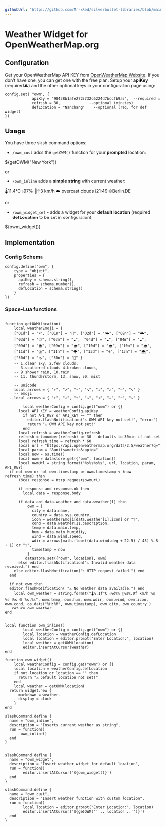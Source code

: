 ```yaml
---
githubUrl: "https://github.com/Mr-xRed/silverbullet-libraries/blob/main/OpenWeatherMap_Widgets.md"
---
```


# Weather Widget for OpenWeatherMap.org

## Configuration

Get your OpenWeatherMap API KEY from [OpenWeatherMap Website](https://home.openweathermap.org/api_keys). If you don’t have one, you can get one with the free plan.
Setup your **apiKey** (required⚠️) and the other optional keys in your configuration page using:

```space-lua
config.set( "owm", {
            apiKey = "98438b1afe2725732c6224d7bccfb9ae",  --required ⚠️
            refresh = 30,             --optional (minutes)
            defLocation = "Nanchang"    --optional (req. for def widget)
}) 
```

## Usage

You have three slash command options:
 
  * `/owm_cust` adds the `getOWM()` function for your **prompted** location:

  ${getOWM("New York")}

or

  * `/owm_inline` adds a **simple string** with current weather:

  🌡️11.4°C 💧97% 🍃↑3 km/h ☁️ overcast clouds ℹ️21:49 🌐Berlin,DE
  
or

  - `/owm_widget_def` - adds a widget for your **default location** (required **defLocation** to be set in configuration)
  
  ${owm_widget()}


## Implementation

### Config Schema
```space-lua
config.define("owm", {
    type = "object",
    properties = {
      apiKey = schema.string(), 
      refresh = schema.number(), 
      defLocation = schema.string() 
    }
})
```

### Space-Lua functions
```space-lua    

function getOWM(location)
    local weatherEmoji = {
    ["01d"] = "☀️", ["01n"] = "🌙", ["02d"] = "🌤️", ["02n"] = "🌥️", 
    ["03d"] = "⛅", ["03n"] = "☁️", ["04d"] = "☁️", ["04n"] = "☁️", 
    ["09d"] = "🌦️", ["09n"] = "🌧️", ["10d"] = "🌧️", ["10n"] = "🌧️", 
    ["11d"] = "⛈️", ["11n"] = "🌩️", ["13d"] = "❄️", ["13n"] = "🌨️", 
    ["50d"] = "🌫️", ["50n"] = "🌁" }
    -- 1.clear sky, 2.few clouds,
    -- 3.scattered clouds 4.broken clouds,
    -- 9.shower rain, 10.rain
    -- 11. thunderstorm, 13. snow, 50. mist 
    
    -- unicode
    local arrows = { "↑", "↗︎", "→", "↘︎", "↓", "↙︎", "←", "↖︎" }
    -- emoji  
  --local arrows = { "⬆️", "↗️", "➡️", "↘️", "⬇️", "↙️", "⬅️", "↖️" }
    
        local weatherConfig = config.get("owm") or {}
      local API_KEY = weatherConfig.apiKey
        if not API_KEY or API_KEY == "" then 
          editor.flashNotification("⚠️ OWM API key not set!", "error")
          return "⚠️ OWM API key not set!"
        end
      local refresh = weatherConfig.refresh
      refresh = tonumber(refresh) or 30 --defaults to 30min if not set
      local refresh_time = refresh * 60
      local url = "https://api.openweathermap.org/data/2.5/weather?q="
      local param = "&units=metric&appid="
      local now = os.time()
      local owm = datastore.get({"owm", location})
      local owmUrl = string.format("%s%s%s%s", url, location, param, API_KEY)
  if not owm or not owm.timestamp or owm.timestamp < (now - refresh_time) then
      local response = http.request(owmUrl)
    
      if response and response.ok then
        local data = response.body

      if data and data.weather and data.weather[1] then
          owm = {
            city = data.name,
            country = data.sys.country,
            icon = weatherEmoji[data.weather[1].icon] or "❔",
            cond = data.weather[1].description,
            temp = data.main.temp,
            hum = data.main.humidity,
            wind = data.wind.speed,
            wdir = arrows[math.floor((data.wind.deg + 22.5) / 45) % 8 + 1] or "❔",
            timestamp = now
          }
         datastore.set({"owm", location}, owm)
      else editor.flashNotification("⚠️ Invalid weather data received.") end
    else editor.flashNotification("⚠️ HTTP request failed.") end
  end
  
  if not owm then
  editor.flashNotification( "⚠️ No weather data available.") end
    local owm_weather = string.format("🌡️%.1f°C 💧%d%% 🍃%s%.0f km/h %s %s ℹ️%s 🌐 %s,%s", owm.temp, owm.hum, owm.wdir, owm.wind, owm.icon, owm.cond, os.date("%H:%M", owm.timestamp), owm.city, owm.country )
   return owm_weather
end


local function owm_inline()
        local weatherConfig = config.get("owm") or {}
        local location = weatherConfig.defLocation
        local location = editor.prompt("Enter Location:", location)
        local weather = getOWM(location)
        editor.insertAtCursor(weather)  
end

function owm_widget()
    local weatherConfig = config.get("owm") or {}
    local location = weatherConfig.defLocation
    if not location or location == "" then 
      return "⚠️ Default location not set!"
    end
    local weather = getOWM(location)
  return widget.new {
      markdown = weather,
      display = block
    }
end

slashCommand.define {
  name = "owm_inline",
  description = "Inserts current weather as string",
  run = function()
       owm_inline()
  end
}


slashCommand.define {
  name = "owm_widget",
  description = "Insert weather widget for default location",
  run = function()
        editor.insertAtCursor('${owm_widget()}')
  end
}

slashCommand.define {
  name = "owm_cust",
  description = "Insert weather function with custom location",
  run = function()
        local location = editor.prompt("Enter Location:", location)
        editor.insertAtCursor('${getOWM("' .. location ..'")}')
  end
}
```